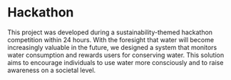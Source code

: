 # Hackathon
This project was developed during a sustainability-themed hackathon competition within 24 hours. With the foresight that water will become increasingly valuable in the future, we designed a system that monitors water consumption and rewards users for conserving water. This solution aims to encourage individuals to use water more consciously and to raise awareness on a societal level.
